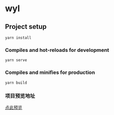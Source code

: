 # wyl

## Project setup
```
yarn install
```

### Compiles and hot-reloads for development
```
yarn serve
```

### Compiles and minifies for production
```
yarn build
```

### 项目预览地址
[点此预览](http://xiaoxo.gitee.io/music)
